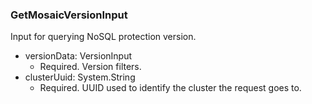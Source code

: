 ### GetMosaicVersionInput
Input for querying NoSQL protection version.

- versionData: VersionInput
  - Required. Version filters.
- clusterUuid: System.String
  - Required. UUID used to identify the cluster the request goes to.
